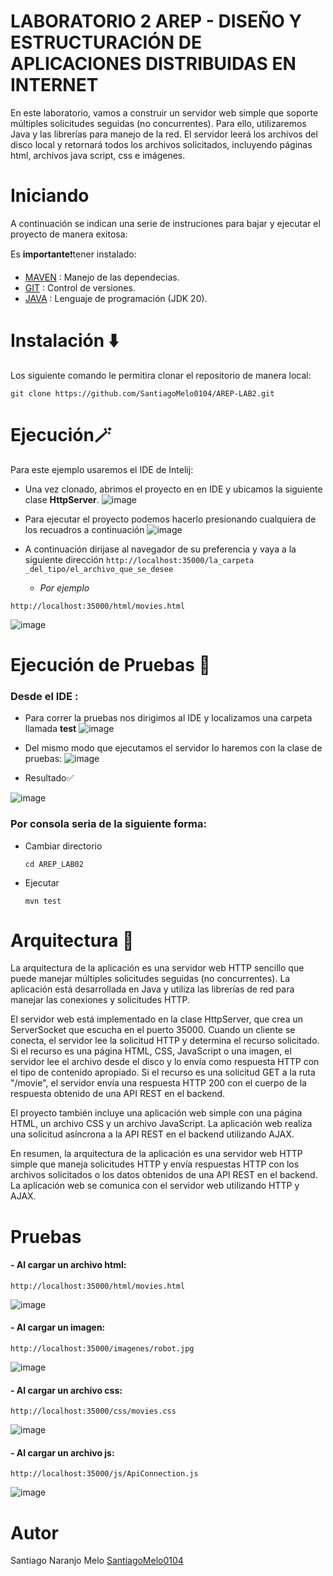 # LABORATORIO 2 AREP -  DISEÑO Y ESTRUCTURACIÓN DE APLICACIONES DISTRIBUIDAS EN INTERNET


En este laboratorio, vamos a construir un servidor web simple que soporte múltiples solicitudes seguidas (no concurrentes). Para ello, utilizaremos Java y las librerías para manejo de la red. El servidor leerá los archivos del disco local y retornará todos los archivos solicitados, incluyendo páginas html, archivos java script, css e imágenes.

# Iniciando 
A continuación se indican una serie de instruciones para bajar y ejecutar el proyecto de manera exitosa:

Es **importante**❗tener instalado: 
- [MAVEN](https://maven.apache.org) : Manejo de las dependecias. 
- [GIT](https://git-scm.com) : Control de versiones.
- [JAVA](https://www.java.com/es/) : Lenguaje de programación (JDK 20). 

# Instalación ⬇️
Los siguiente comando le permitira clonar el repositorio de manera local:
~~~
git clone https://github.com/SantiagoMelo0104/AREP-LAB2.git
~~~

# Ejecución🪄 
Para este ejemplo usaremos el IDE de Intelij:

+ Una vez clonado, abrimos el proyecto en en IDE y ubicamos la siguiente clase **HttpServer**.
![image](https://github.com/SantiagoMelo0104/AREP-LAB2/assets/123812833/3e632801-e63c-4ee0-ba36-03b62878b806)

+ Para ejecutar el proyecto podemos hacerlo presionando cualquiera de los recuadros a continuación
![image](https://github.com/SantiagoMelo0104/AREP-LAB2/assets/123812833/8d452fb3-2d44-421b-b552-44a2479ce4b2)

+ A continuación dirijase al navegador de su preferencia y vaya a la siguiente dirección  ```http://localhost:35000/la_carpeta _del_tipo/el_archivo_que_se_desee  ```
  + *Por ejemplo*
  
``` 
http://localhost:35000/html/movies.html
```

![image](https://github.com/SantiagoMelo0104/AREP-LAB2/assets/123812833/0578ea2f-e306-4b27-b47a-48e92078c85f)


# Ejecución de Pruebas 🧪
### Desde el IDE : 
- Para correr la pruebas nos dirigimos al IDE y localizamos una carpeta llamada **test**
![image](https://github.com/SantiagoMelo0104/AREP-LAB2/assets/123812833/1a50b576-a8a3-496c-be49-e96cabd45dfa)

- Del mismo modo que ejecutamos el servidor lo haremos con la clase de pruebas:
![image](https://github.com/SantiagoMelo0104/AREP-LAB2/assets/123812833/c749b6cc-4846-4b8a-91a8-95989a09aaee)

- Resultado✅
  
![image]()

### Por consola seria de la siguiente forma:
- Cambiar directorio
  ```
  cd AREP_LAB02
  ```

- Ejecutar 
  ```
  mvn test
  ```
# Arquitectura 📄 
La arquitectura de la aplicación es una servidor web HTTP sencillo que puede manejar múltiples solicitudes seguidas (no concurrentes). La aplicación está desarrollada en Java y utiliza las librerías de red para manejar las conexiones y solicitudes HTTP.

El servidor web está implementado en la clase HttpServer, que crea un ServerSocket que escucha en el puerto 35000. Cuando un cliente se conecta, el servidor lee la solicitud HTTP y determina el recurso solicitado. Si el recurso es una página HTML, CSS, JavaScript o una imagen, el servidor lee el archivo desde el disco y lo envía como respuesta HTTP con el tipo de contenido apropiado. Si el recurso es una solicitud GET a la ruta "/movie", el servidor envía una respuesta HTTP 200 con el cuerpo de la respuesta obtenido de una API REST en el backend.

El proyecto también incluye una aplicación web simple con una página HTML, un archivo CSS y un archivo JavaScript. La aplicación web realiza una solicitud asíncrona a la API REST en el backend utilizando AJAX.

En resumen, la arquitectura de la aplicación es una servidor web HTTP simple que maneja solicitudes HTTP y envía respuestas HTTP con los archivos solicitados o los datos obtenidos de una API REST en el backend. La aplicación web se comunica con el servidor web utilizando HTTP y AJAX.

# Pruebas 
#### - Al cargar un archivo html:
  ```
http://localhost:35000/html/movies.html
  ```
![image](https://github.com/SantiagoMelo0104/AREP-LAB2/assets/123812833/0578ea2f-e306-4b27-b47a-48e92078c85f)

#### - Al cargar un imagen:
  ```
http://localhost:35000/imagenes/robot.jpg
  ```
![image](https://github.com/SantiagoMelo0104/AREP-LAB2/assets/123812833/247fca9f-bde2-41f3-b6d6-0dea90f16b5d)

#### - Al cargar un archivo css:
```
http://localhost:35000/css/movies.css
```
![image](https://github.com/SantiagoMelo0104/AREP-LAB2/assets/123812833/a97eeede-95a7-40ad-b4ff-3f2e43f0fd91)


#### - Al cargar un archivo js:
```
http://localhost:35000/js/ApiConnection.js
```
![image](https://github.com/SantiagoMelo0104/AREP-LAB2/assets/123812833/8a9aa940-e040-4206-83ff-46199e0d517e)


# Autor 
Santiago Naranjo Melo [SantiagoMelo0104](https://github.com/SantiagoMelo0104)
